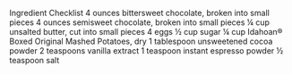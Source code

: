 
Ingredient Checklist
4 ounces bittersweet chocolate, broken into small pieces
4 ounces semisweet chocolate, broken into small pieces
¼ cup unsalted butter, cut into small pieces
4 eggs 
½ cup sugar
¼ cup Idahoan® Boxed Original Mashed Potatoes, dry
1 tablespoon unsweetened cocoa powder
2 teaspoons vanilla extract
1 teaspoon instant espresso powder
½ teaspoon salt